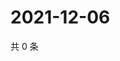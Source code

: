 # 2021-12-06

共 0 条

<!-- BEGIN WEIBO -->
<!-- 最后更新时间 Mon Dec 06 2021 23:00:55 GMT+0800 (China Standard Time) -->

<!-- END WEIBO -->
